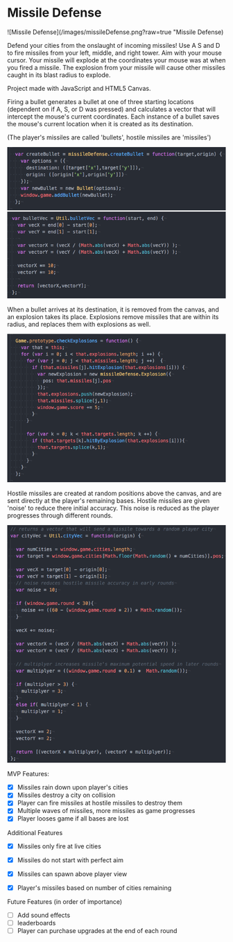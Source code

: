 # Missile Defense


![Missile Defense](/images/missileDefense.png?raw=true "Missile Defense)

Defend your cities from the onslaught of incoming missiles! Use A S and D to fire missiles from your left, middle, and right tower. Aim with your mouse cursor. Your missile will explode at the coordinates your mouse was at when you fired a missile. The explosion from your missile will cause other missiles caught in its blast radius to explode.

Project made with JavaScript and HTML5 Canvas.

Firing a bullet generates a bullet at one of three starting locations (dependent on if A, S, or D was pressed) and calculates a vector that will intercept the mouse's current coordinates. Each instance of a bullet saves the mouse's current location when it is created as its destination.

(The player's missiles are called 'bullets', hostile missiles are 'missiles')

![Missile Defense](/images/createBullet.png?raw=true "Create Bullet")
![Missile Defense](/images/bulletVec.png?raw=true "Create Bullet Vector")


When a bullet arrives at its destination, it is removed from the canvas, and an explosion takes its place. Explosions remove missiles that are within its radius, and replaces them with explosions as well.

![Missile Defense](/images/checkExplosions.png?raw=true "Check Explosions")

Hostile missiles are created at random positions above the canvas, and are sent directly at the player's remaining bases. Hostile missiles are given 'noise' to reduce there initial accuracy. This noise is reduced as the player progresses through different rounds.

![Missile Defense](/images/missileVec.png?raw=true "Create Missile Vector")


MVP Features:

- [X] Missiles rain down upon player's cities
- [X] Missiles destroy a city on collision
- [X] Player can fire missiles at hostile missiles to destroy them
- [X] Multiple waves of missiles, more missiles as game progresses
- [X] Player looses game if all bases are lost

Additional Features
- [X] Missiles only fire at live cities
- [X] Missiles do not start with perfect aim
- [X] Missiles can spawn above player view
- [X] Player's missiles based on number of cities remaining


Future Features (in order of importance)
- [ ] Add sound effects
- [ ] leaderboards
- [ ] Player can purchase upgrades at the end of each round
